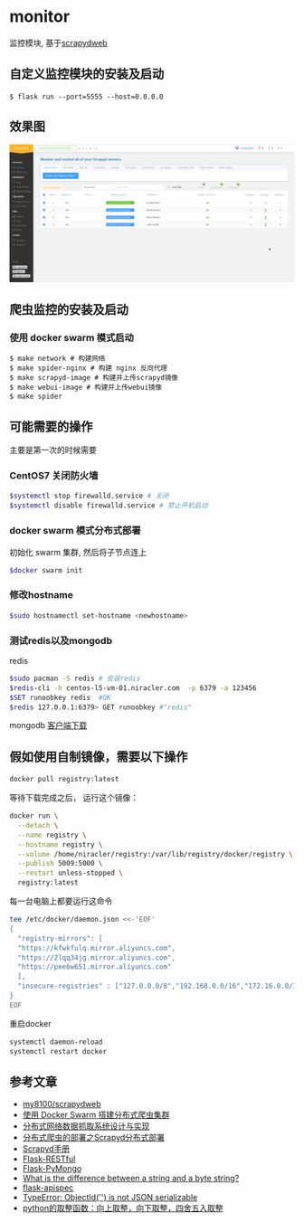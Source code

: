 # monitor
监控模块, 基于[scrapydweb](https://github.com/my8100/scrapydweb)

## 自定义监控模块的安装及启动

```shell script
$ flask run --port=5555 --host=0.0.0.0
```

## 效果图

![scrapydweb](docs/img/scrapydweb.png)

## 爬虫监控的安装及启动

### 使用 docker swarm 模式启动

```shell script
$ make network # 构建网络
$ make spider-nginx # 构建 nginx 反向代理
$ make scrapyd-image # 构建并上传scrapyd镜像
$ make webui-image # 构建并上传webui镜像
$ make spider
```

## 可能需要的操作

主要是第一次的时候需要

### CentOS7 关闭防火墙

```bash
$systemctl stop firewalld.service # 关闭
$systemctl disable firewalld.service # 禁止开机启动
```

### docker swarm 模式分布式部署

初始化 swarm 集群, 然后将子节点连上

```bash
$docker swarm init
```

### 修改hostname

```bash
$sudo hostnamectl set-hostname <newhostname>
```

### 测试redis以及mongodb

redis

```bash
$sudo pacman -S redis # 安装redis
$redis-cli -h centos-l5-vm-01.niracler.com  -p 6379 -a 123456
$SET runoobkey redis  #OK
$redis 127.0.0.1:6379> GET runoobkey #"redis"
```

mongodb [客户端下载](https://robomongo.org/download)

## 假如使用自制镜像，需要以下操作

```bash
docker pull registry:latest
```

等待下载完成之后， 运行这个镜像：

```bash
docker run \
  --detach \
  --name registry \
  --hostname registry \
  --volume /home/niracler/registry:/var/lib/registry/docker/registry \
  --publish 5009:5000 \
  --restart unless-stopped \
  registry:latest
```

每一台电脑上都要运行这命令

```bash
tee /etc/docker/daemon.json <<-'EOF'
{
  "registry-mirrors": [
  "https://kfwkfulq.mirror.aliyuncs.com",
  "https://2lqq34jg.mirror.aliyuncs.com",
  "https://pee6w651.mirror.aliyuncs.com"
  ],
  "insecure-registries" : ["127.0.0.0/8","192.168.0.0/16","172.16.0.0/12","10.0.0.0/8"]
}
EOF
```

重启docker

```bash
systemctl daemon-reload
systemctl restart docker
```

## 参考文章

- [my8100/scrapydweb](https://github.com/my8100/scrapydweb)
- [使用 Docker Swarm 搭建分布式爬虫集群](https://www.kingname.info/2018/10/13/use-docker-swarm/)
- [分布式网络数据抓取系统设计与实现](https://www.jianshu.com/p/fb028ad74798)
- [分布式爬虫的部署之Scrapyd分布式部署](https://juejin.im/post/5b0e1a8ff265da092100709f)
- [Scrapyd手册](https://scrapyd.readthedocs.io/en/stable/install.html)
- [Flask-RESTful](https://flask-restful.readthedocs.io/en/latest/index.html)
- [Flask-PyMongo](https://flask-pymongo.readthedocs.io/en/latest/)
- [What is the difference between a string and a byte string?](https://stackoverflow.com/questions/6224052/what-is-the-difference-between-a-string-and-a-byte-string/31322359)
- [flask-apispec](https://flask-apispec.readthedocs.io)
- [TypeError: ObjectId('') is not JSON serializable](https://stackoverflow.com/questions/16586180/typeerror-objectid-is-not-json-serializable)
- [python的取整函数：向上取整，向下取整，四舍五入取整](https://blog.csdn.net/guizaijianchic/article/details/71191807)